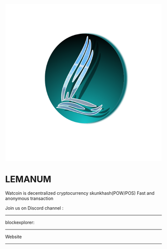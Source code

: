 ![Alt text](assets/logo.png)

LEMANUM
========
Watcoin is decentralized cryptocurrency skunkhash(POW/POS)
Fast and anonymous transaction




Join us on 
Discord channel :<br />

-----
blockexplorer:





-----
Website<br />


-----




